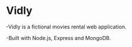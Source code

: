 # Vidly

-Vidly is a fictional movies rental web application.

-Built with Node.js, Express and MongoDB.
